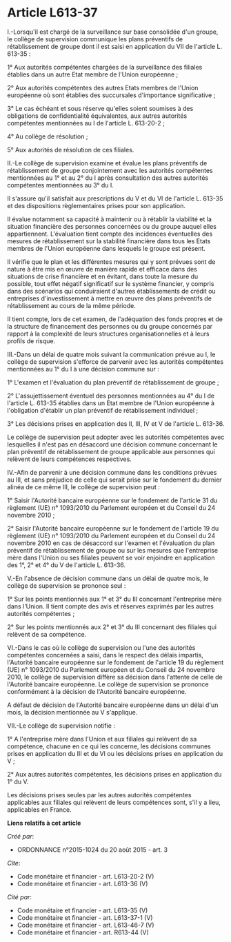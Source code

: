 # Article L613-37

I.-Lorsqu'il est chargé de la surveillance sur base consolidée d'un groupe, le collège de supervision communique les plans
préventifs de rétablissement de groupe dont il est saisi en application du VII de l'article L. 613-35 : 

1° Aux autorités compétentes chargées de la surveillance des filiales établies dans un autre Etat membre de l'Union
européenne ; 

2° Aux autorités compétentes des autres Etats membres de l'Union européenne où sont établies des succursales d'importance
significative ; 

3° Le cas échéant et sous réserve qu'elles soient soumises à des obligations de confidentialité équivalentes, aux autres
autorités compétentes mentionnées au I de l'article L. 613-20-2 ; 

4° Au collège de résolution ; 

5° Aux autorités de résolution de ces filiales. 

II.-Le collège de supervision examine et évalue les plans préventifs de rétablissement de groupe conjointement avec les
autorités compétentes mentionnées au 1° et au 2° du I après consultation des autres autorités compétentes mentionnées au 3°
du I. 

Il s'assure qu'il satisfait aux prescriptions du V et du VI de l'article L. 613-35 et des dispositions règlementaires prises
pour son application. 

Il évalue notamment sa capacité à maintenir ou à rétablir la viabilité et la situation financière des personnes concernées ou
du groupe auquel elles appartiennent. L'évaluation tient compte des incidences éventuelles des mesures de rétablissement sur
la stabilité financière dans tous les Etats membres de l'Union européenne dans lesquels le groupe est présent. 

Il vérifie que le plan et les différentes mesures qui y sont prévues sont de nature à être mis en œuvre de manière rapide et
efficace dans des situations de crise financière et en évitant, dans toute la mesure du possible, tout effet négatif
significatif sur le système financier, y compris dans des scénarios qui conduiraient d'autres établissements de crédit ou
entreprises d'investissement à mettre en œuvre des plans préventifs de rétablissement au cours de la même période. 

Il tient compte, lors de cet examen, de l'adéquation des fonds propres et de la structure de financement des personnes ou du
groupe concernés par rapport à la complexité de leurs structures organisationnelles et à leurs profils de risque. 

III.-Dans un délai de quatre mois suivant la communication prévue au I, le collège de supervision s'efforce de parvenir avec
les autorités compétentes mentionnées au 1° du I à une décision commune sur : 

1° L'examen et l'évaluation du plan préventif de rétablissement de groupe ; 

2° L'assujettissement éventuel des personnes mentionnées au 4° du I de l'article L. 613-35 établies dans un Etat membre de
l'Union européenne à l'obligation d'établir un plan préventif de rétablissement individuel ; 

3° Les décisions prises en application des II, III, IV et V de l'article L. 613-36. 

Le collège de supervision peut adopter avec les autorités compétentes avec lesquelles il n'est pas en désaccord une décision
commune concernant le plan préventif de rétablissement de groupe applicable aux personnes qui relèvent de leurs compétences
respectives. 

IV.-Afin de parvenir à une décision commune dans les conditions prévues au III, et sans préjudice de celle qui serait prise
sur le fondement du dernier alinéa de ce même III, le collège de supervision peut : 

1° Saisir l'Autorité bancaire européenne sur le fondement de l'article 31 du règlement (UE) n° 1093/2010 du Parlement
européen et du Conseil du 24 novembre 2010 ; 

2° Saisir l'Autorité bancaire européenne sur le fondement de l'article 19 du règlement (UE) n° 1093/2010 du Parlement
européen et du Conseil du 24 novembre 2010 en cas de désaccord sur l'examen et l'évaluation du plan préventif de
rétablissement de groupe ou sur les mesures que l'entreprise mère dans l'Union ou ses filiales peuvent se voir enjoindre en
application des 1°, 2° et 4° du V de l'article L. 613-36. 

V.-En l'absence de décision commune dans un délai de quatre mois, le collège de supervision se prononce seul : 

1° Sur les points mentionnés aux 1° et 3° du III concernant l'entreprise mère dans l'Union. Il tient compte des avis et
réserves exprimés par les autres autorités compétentes ; 

2° Sur les points mentionnés aux 2° et 3° du III concernant des filiales qui relèvent de sa compétence. 

VI.-Dans le cas où le collège de supervision ou l'une des autorités compétentes concernées a saisi, dans le respect des
délais impartis, l'Autorité bancaire européenne sur le fondement de l'article 19 du règlement (UE) n° 1093/2010 du Parlement
européen et du Conseil du 24 novembre 2010, le collège de supervision diffère sa décision dans l'attente de celle de
l'Autorité bancaire européenne. Le collège de supervision se prononce conformément à la décision de l'Autorité bancaire
européenne. 

A défaut de décision de l'Autorité bancaire européenne dans un délai d'un mois, la décision mentionnée au V s'applique. 

VII.-Le collège de supervision notifie : 

1° A l'entreprise mère dans l'Union et aux filiales qui relèvent de sa compétence, chacune en ce qui les concerne, les
décisions communes prises en application du III et du VI ou les décisions prises en application du V ; 

2° Aux autres autorités compétentes, les décisions prises en application du 1° du V. 

Les décisions prises seules par les autres autorités compétentes applicables aux filiales qui relèvent de leurs compétences
sont, s'il y a lieu, applicables en France.

**Liens relatifs à cet article**

_Créé par_:

  - ORDONNANCE n°2015-1024 du 20 août 2015 - art. 3

_Cite_:

  - Code monétaire et financier - art. L613-20-2 (V)
  - Code monétaire et financier - art. L613-36 (V)

_Cité par_:

  - Code monétaire et financier - art. L613-35 (V)
  - Code monétaire et financier - art. L613-37-1 (V)
  - Code monétaire et financier - art. L613-46-7 (V)
  - Code monétaire et financier - art. R613-44 (V)
